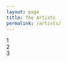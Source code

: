 ```yaml
---
layout: page
title: The Artists
permalink: /artists/
---
```


<div class="container">
  <div class="row">
    <div class="col">1</div>
    <div class="col">2</div>
    <div class="col">3</div>
  </div>
